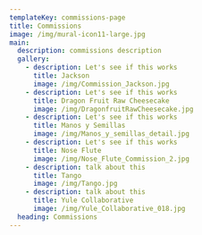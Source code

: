 ```yaml
---
templateKey: commissions-page
title: Commissions
image: /img/mural-icon11-large.jpg
main:
  description: commissions description
  gallery:
    - description: Let's see if this works
      title: Jackson
      image: /img/Commission_Jackson.jpg
    - description: Let's see if this works
      title: Dragon Fruit Raw Cheesecake
      image: /img/DragonfruitRawCheesecake.jpg
    - description: Let's see if this works
      title: Manos y Semillas
      image: /img/Manos_y_semillas_detail.jpg
    - description: Let's see if this works
      title: Nose Flute
      image: /img/Nose_Flute_Commission_2.jpg
    - description: talk about this
      title: Tango
      image: /img/Tango.jpg
    - description: talk about this
      title: Yule Collaborative
      image: /img/Yule_Collaborative_018.jpg
  heading: Commissions
---
```

